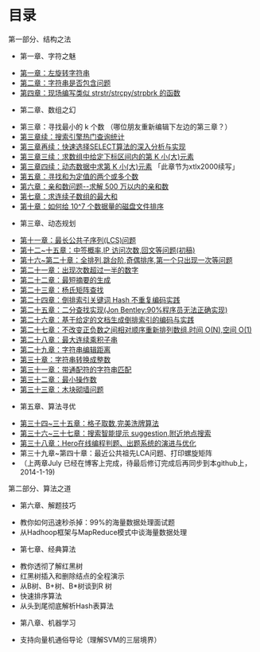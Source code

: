 目录
==============================

 第一部分、结构之法
* 第一章、字符之魅
 - [第一章：左旋转字符串](01.0.md)
 - [第二章：字符串是否包含问题](02.0.md)
 - [第四章：现场编写类似 strstr/strcpy/strpbrk 的函数](04.0.md)
* 第二章、数组之幻
 -  第三章：寻找最小的 k 个数 （哪位朋友重新编辑下左边的第三章？）
 - [第三章续：搜索引擎热门查询统计](03.1.md)
 - [第三章再续：快速选择SELECT算法的深入分析与实现](03.2.md)
 - [第三章三续：求数组中给定下标区间内的第 K 小(大)元素](03.3.md)
 - [第三章四续：动态数据中求第 K 小(大)元素](03.4.md) 「此章节为xtlx2000续写」
 - [第五章：寻找和为定值的两个或多个数](05.0.md)
 - [第六章：亲和数问题--求解 500 万以内的亲和数](06.0.md)
 - [第七章：求连续子数组的最大和](07.0.md)
 - [第十章：如何给 10^7 个数据量的磁盘文件排序](10.0.md)
* 第三章、动态规划
 - [第十一章：最长公共子序列(LCS)问题](11.0.md)
 - [第十二~十五章：中签概率,IP 访问次数,回文等问题(初稿)](12~15.0.md)
 - [第十六~第二十章：全排列,跳台阶,奇偶排序,第一个只出现一次等问题](16.0~20.0.md)
 - [第二十一章：出现次数超过一半的数字](21.0.md)
 - [第二十二章：最短摘要的生成](22.0.md)
 - [第二十三章：杨氏矩阵查找](23.0.md)
 - [第二十四章：倒排索引关键词 Hash 不重复编码实践](24.0.md)
 - [第二十五章：二分查找实现(Jon Bentley:90%程序员无法正确实现)](25.0.md)
 - [第二十六章：基于给定的文档生成倒排索引的编码与实践](26.0.md)
 - [第二十七章：不改变正负数之间相对顺序重新排列数组.时间 O(N),空间 O(1)](27.0.md)
 - [第二十八章：最大连续乘积子串](28.0.md)
 - [第二十九章：字符串编辑距离](29.0.md)
 - [第三十章：字符串转换成整数](30.0.md)
 - [第三十一章：带通配符的字符串匹配](31.0.md)
 - [第三十二章：最小操作数](32.0.md)
 - [第三十三章：木块砌墙问题](33.0.md)
* 第五章、算法寻优
 - [第三十四~三十五章：格子取数,完美洗牌算法](34-35.0.md)
 - [第三十六~三十七章：搜索智能提示 suggestion,附近地点搜索](36.0~37.0.md)
 - [第三十八章：Hero在线编程判题、出题系统的演进与优化](38.0.md)
 - 第三十九章~第四十章：最近公共祖先LCA问题、打印螺旋矩阵 
 - （上两章July 已经在博客上完成，待最后修订完成后再同步到本github上，2014-1-19)

第二部分、算法之道
* 第六章、解题技巧
 - 教你如何迅速秒杀掉：99%的海量数据处理面试题
 - 从Hadhoop框架与MapReduce模式中谈海量数据处理
* 第七章、经典算法
 - 教你透彻了解红黑树
 - 红黑树插入和删除结点的全程演示
 - 从B树、B+树、B*树谈到R 树
 - 快速排序算法
 - 从头到尾彻底解析Hash表算法
* 第八章、机器学习
 - 支持向量机通俗导论（理解SVM的三层境界）
